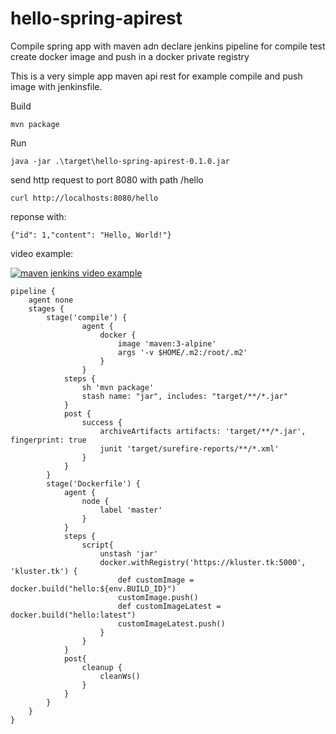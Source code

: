 # hello-spring-apirest
Compile spring app with maven adn declare jenkins pipeline for compile test create docker image and push in a docker private registry


This is a very simple app maven api rest for example compile and push image with jenkinsfile.

Build

```
mvn package
```

Run

```
java -jar .\target\hello-spring-apirest-0.1.0.jar
```

send http request to port 8080 with path /hello

```
curl http://localhosts:8080/hello
```

reponse with:

```
{"id": 1,"content": "Hello, World!"}
```

video example:

[![maven jenkins video example](https://piensoluegoinstalo.com/wp-content/uploads/2019/10/jenkinsx.png)](https://youtu.be/OJTLXDVGVVU)

```
pipeline {
    agent none
    stages {
        stage('compile') {
                agent {
                    docker {
                        image 'maven:3-alpine'
                        args '-v $HOME/.m2:/root/.m2'
                    }
                }
            steps {
                sh 'mvn package'
                stash name: "jar", includes: "target/**/*.jar"
            }
            post {
                success {
                    archiveArtifacts artifacts: 'target/**/*.jar', fingerprint: true
                    junit 'target/surefire-reports/**/*.xml'
                }
            }
        }
        stage('Dockerfile') {
            agent {
                node {
                    label 'master'
                }
            }
            steps {
                script{
                    unstash 'jar'
                    docker.withRegistry('https://kluster.tk:5000', 'kluster.tk') {
                        def customImage = docker.build("hello:${env.BUILD_ID}")
                        customImage.push()
                        def customImageLatest = docker.build("hello:latest")
                        customImageLatest.push()
                    }
                }
            }
            post{
                cleanup {
                    cleanWs()
                }
            }
        }
    }
}
```
